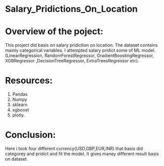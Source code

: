 # Salary_Pridictions_On_Location
# Overview of the poject:
This project did basis on salary pridiction on location. The dataset contains mainly categorical variables.
I attempted salary pridict some of ML model.(LinearRegression, RandomForestRegressor, GradientBoostingRegressor,
XGBRegressor ,DecisionTreeRegressor, ExtraTreesRegressor etc).

# Resources:

1. Pandas
2. Numpy
3. sklearn
4. xgboost
5. plotly.

# Conclusion:
Here i took four different currency(USD,GBP,EUR,INR) that basis did categorey and pridict and fit the model.
It gives maney different result basis on dataset. 
